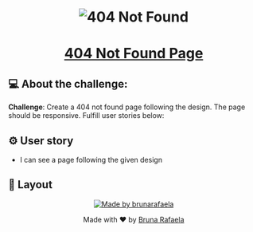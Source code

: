 <h1 align="center">
    <img alt="404 Not Found" title="404 Not Found" src="https://img44.pixhost.to/images/550/158990931_f683b93b-59c0-4374-bbdf-8f1c509ffbcd.png" />
</h1>


<h1 align="center"> 
	<a href="https://devchallenges.io/challenges/wBunSb7FPrIepJZAg0sY">404 Not Found Page</a>
</h1>

## 💻  About the challenge:

<strong>Challenge</strong>: Create a 404 not found page following the design. The page should be responsive. Fulfill user stories below:<br /> 

## ⚙️ User story
 - I can see a page following the given design
 
 
 ## 🎨 Layout
<p align="center">
<a href="https://www.figma.com/file/QeKWLNhB13zDjJzqR22TKE">
 <img alt="Made by brunarafaela" src="https://img44.pixhost.to/images/550/158992193_captura-de-tela-2020-08-19-a-s-06-02-23.png">
</a>
</p>

 <p align="center">Made with ❤️  by <a href="https://www.linkedin.com/in/brunarafaela/">Bruna Rafaela</a></p>
